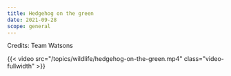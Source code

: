 ```yaml
---
title: Hedgehog on the green
date: 2021-09-28
scope: general
---
```


Credits: Team Watsons


{{< video src="/topics/wildlife/hedgehog-on-the-green.mp4" class="video-fullwidth" >}}

<!--more-->